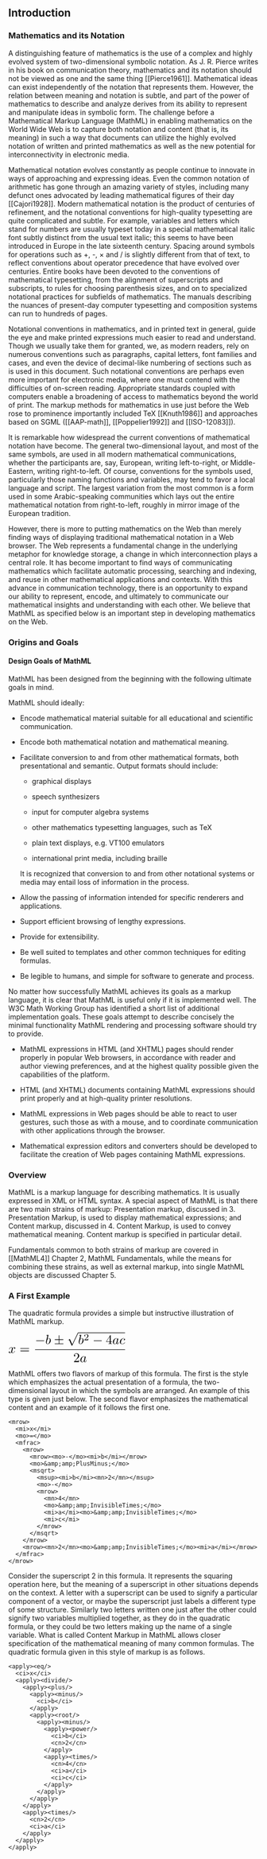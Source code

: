 ## Introduction

### Mathematics and its Notation

A distinguishing feature of mathematics is the use of a complex and
highly evolved system of two-dimensional symbolic notation. As
J. R. Pierce writes in his book on communication theory, mathematics
and its notation should not be viewed as one and the same thing
[[Pierce1961]]. Mathematical ideas can exist independently of the
notation that represents them. However, the relation between meaning
and notation is subtle, and part of the power of mathematics to
describe and analyze derives from its ability to represent and
manipulate ideas in symbolic form. The challenge before a Mathematical
Markup Language (MathML) in enabling mathematics on the World Wide Web
is to capture both notation and content (that is, its meaning) in such
a way that documents can utilize the highly evolved notation of
written and printed mathematics as well as the new potential for
interconnectivity in electronic media.

Mathematical notation evolves constantly as people continue to
innovate in ways of approaching and expressing ideas. Even the common
notation of arithmetic has gone through an amazing variety of styles,
including many defunct ones advocated by leading mathematical figures
of their day [[Cajori1928]]. Modern mathematical notation is the product
of centuries of refinement, and the notational conventions for
high-quality typesetting are quite complicated and subtle. For
example, variables and letters which stand for numbers are usually
typeset today in a special mathematical italic font subtly distinct
from the usual text italic; this seems to have been introduced in
Europe in the late sixteenth century. Spacing around symbols for
operations such as +, -, × and / is slightly different from that of
text, to reflect conventions about operator precedence that have
evolved over centuries. Entire books have been devoted to the
conventions of mathematical typesetting, from the alignment of
superscripts and subscripts, to rules for choosing parenthesis sizes,
and on to specialized notational practices for subfields of
mathematics. The manuals describing the nuances of present-day
computer typesetting and composition systems can run to hundreds of
pages.

Notational conventions in mathematics, and in printed text in general,
guide the eye and make printed expressions much easier to read and
understand. Though we usually take them for granted, we, as modern
readers, rely on numerous conventions such as paragraphs, capital
letters, font families and cases, and even the device of decimal-like
numbering of sections such as is used in this document. Such
notational conventions are perhaps even more important for electronic
media, where one must contend with the difficulties of on-screen
reading. Appropriate standards coupled with computers enable a
broadening of access to mathematics beyond the world of print. The
markup methods for mathematics in use just before the Web rose to
prominence importantly included TeX [[Knuth1986]] and approaches based
on SGML ([[AAP-math]], [[Poppelier1992]] and [[ISO-12083]]).

It is remarkable how widespread the current conventions of
mathematical notation have become. The general two-dimensional layout,
and most of the same symbols, are used in all modern mathematical
communications, whether the participants are, say, European, writing
left-to-right, or Middle-Eastern, writing right-to-left. Of course,
conventions for the symbols used, particularly those naming functions
and variables, may tend to favor a local language and script. The
largest variation from the most common is a form used in some
Arabic-speaking communities which lays out the entire mathematical
notation from right-to-left, roughly in mirror image of the European
tradition.

However, there is more to putting mathematics on the Web than merely
finding ways of displaying traditional mathematical notation in a Web
browser. The Web represents a fundamental change in the underlying
metaphor for knowledge storage, a change in which interconnection
plays a central role. It has become important to find ways of
communicating mathematics which facilitate automatic processing,
searching and indexing, and reuse in other mathematical applications
and contexts. With this advance in communication technology, there is
an opportunity to expand our ability to represent, encode, and
ultimately to communicate our mathematical insights and understanding
with each other. We believe that MathML as specified below is an
important step in developing mathematics on the Web.

### Origins and Goals

#### Design Goals of MathML

MathML has been designed from the beginning with the following ultimate goals in mind.

MathML should ideally:

 * Encode mathematical material suitable for all educational and scientific communication.

 * Encode both mathematical notation and mathematical meaning.

 * Facilitate conversion to and from other mathematical formats, both presentational and semantic. Output formats should include:

    *    graphical displays

    *    speech synthesizers

    *    input for computer algebra systems

    *    other mathematics typesetting languages, such as TeX

    *    plain text displays, e.g. VT100 emulators

    *    international print media, including braille

    It is recognized that conversion to and from other notational systems or media may entail loss of information in the process.

 * Allow the passing of information intended for specific renderers and applications.

 * Support efficient browsing of lengthy expressions.

 * Provide for extensibility.

 * Be well suited to templates and other common techniques for editing formulas.

 * Be legible to humans, and simple for software to generate and process.

No matter how successfully MathML achieves its goals as a markup language, it is clear that MathML is useful only if it is implemented well. The W3C Math Working Group has identified a short list of additional implementation goals. These goals attempt to describe concisely the minimal functionality MathML rendering and processing software should try to provide.

 * MathML expressions in HTML (and XHTML) pages should render properly in popular Web browsers, in accordance with reader and author viewing preferences, and at the highest quality possible given the capabilities of the platform.

 * HTML (and XHTML) documents containing MathML expressions should print properly and at high-quality printer resolutions.

 * MathML expressions in Web pages should be able to react to user gestures, such those as with a mouse, and to coordinate communication with other applications through the browser.

 * Mathematical expression editors and converters should be developed to facilitate the creation of Web pages containing MathML expressions.



### Overview

MathML is a markup language for describing mathematics. It is usually expressed in XML or HTML syntax. A special aspect of MathML is that there are two main strains of markup: Presentation markup, discussed in 3. Presentation Markup, is used to display mathematical expressions; and Content markup, discussed in 4. Content Markup, is used to convey mathematical meaning. Content markup is specified in particular detail.

Fundamentals common to both strains of markup are covered in [[MathML4]] Chapter 2, MathML Fundamentals, while the means for combining these strains, as well as external markup, into single MathML objects are discussed Chapter 5. 

### A First Example

The quadratic formula provides a simple but instructive illustration of MathML markup.



<svg version='1.1' xmlns='http://www.w3.org/2000/svg' xmlns:xlink='http://www.w3.org/1999/xlink' width='176.312704pt' height='44.548603pt' viewBox='-72.000004 -71.601531 88.156352 22.274301'>
<defs>
<path id='g2-50' d='M3.521793-1.26924H3.284682C3.263761-1.115816 3.194022-.704359 3.103362-.63462C3.047572-.592777 2.510585-.592777 2.412951-.592777H1.129763C1.862017-1.241345 2.106102-1.436613 2.524533-1.764384C3.040598-2.175841 3.521793-2.608219 3.521793-3.270735C3.521793-4.11457 2.782565-4.630635 1.889913-4.630635C1.025156-4.630635 .439352-4.02391 .439352-3.382316C.439352-3.02665 .739228-2.991781 .808966-2.991781C.976339-2.991781 1.17858-3.110336 1.17858-3.361395C1.17858-3.486924 1.129763-3.731009 .767123-3.731009C.983313-4.226152 1.457534-4.379577 1.785305-4.379577C2.48269-4.379577 2.84533-3.835616 2.84533-3.270735C2.84533-2.66401 2.412951-2.182814 2.189788-1.931756L.509091-.27198C.439352-.209215 .439352-.195268 .439352 0H3.312578L3.521793-1.26924Z'/>
<path id='g0-0' d='M6.914072-2.49066C6.914072-2.689913 6.724782-2.689913 6.585305-2.689913H1.155666C1.016189-2.689913 .826899-2.689913 .826899-2.49066S1.016189-2.291407 1.155666-2.291407H6.585305C6.724782-2.291407 6.914072-2.291407 6.914072-2.49066Z'/>
<path id='g0-6' d='M7.183064-.199253C7.183064-.398506 6.993773-.398506 6.854296-.398506H4.07472V-3.118306H6.854296C6.993773-3.118306 7.183064-3.118306 7.183064-3.317559S6.993773-3.516812 6.854296-3.516812H4.07472V-6.276463C4.07472-6.425903 4.07472-6.635118 3.875467-6.635118S3.676214-6.455791 3.676214-6.316314V-3.516812H.886675C.747198-3.516812 .557908-3.516812 .557908-3.317559S.747198-3.118306 .886675-3.118306H3.676214V-.398506H.886675C.747198-.398506 .557908-.398506 .557908-.199253S.747198 0 .886675 0H6.854296C6.993773 0 7.183064 0 7.183064-.199253Z'/>
<path id='g0-112' d='M8.498132-.199253C8.498132-.308842 8.418431-.398506 8.298879-.398506S8.14944-.328767 8.089664-.209215L3.875467 8.518057L2.102117 4.612702C2.062267 4.533001 2.042341 4.473225 1.972603 4.473225C1.942715 4.473225 1.92279 4.473225 1.833126 4.552927L.846824 5.300125C.737235 5.389788 .727273 5.399751 .727273 5.439601C.727273 5.50934 .767123 5.549191 .826899 5.549191C.856787 5.549191 .876712 5.549191 .966376 5.469489L1.484433 5.080946L3.457036 9.414695C3.516812 9.554172 3.536737 9.564134 3.646326 9.564134C3.805729 9.564134 3.825654 9.524284 3.895392 9.374844L8.438356-.029888C8.488169-.139477 8.498132-.14944 8.498132-.199253Z'/>
<path id='g3-50' d='M4.473225-1.733499H4.224159C4.174346-1.43462 4.104608-.996264 4.004981-.846824C3.935243-.767123 3.277709-.767123 3.058531-.767123H1.265255L2.321295-1.793275C3.875467-3.16812 4.473225-3.706102 4.473225-4.702366C4.473225-5.838107 3.576588-6.635118 2.361146-6.635118C1.235367-6.635118 .498132-5.718555 .498132-4.83188C.498132-4.273973 .996264-4.273973 1.026152-4.273973C1.195517-4.273973 1.544209-4.393524 1.544209-4.801993C1.544209-5.061021 1.364882-5.32005 1.016189-5.32005C.936488-5.32005 .916563-5.32005 .886675-5.310087C1.115816-5.957659 1.653798-6.326276 2.231631-6.326276C3.138232-6.326276 3.566625-5.519303 3.566625-4.702366C3.566625-3.905355 3.068493-3.118306 2.520548-2.500623L.607721-.368618C.498132-.259029 .498132-.239103 .498132 0H4.194271L4.473225-1.733499Z'/>
<path id='g3-52' d='M4.692403-1.643836V-1.952677H3.696139V-6.485679C3.696139-6.684932 3.696139-6.744707 3.536737-6.744707C3.447073-6.744707 3.417186-6.744707 3.337484-6.625156L.278954-1.952677V-1.643836H2.929016V-.777086C2.929016-.418431 2.909091-.308842 2.171856-.308842H1.96264V0C2.371108-.029888 2.889166-.029888 3.307597-.029888S4.254047-.029888 4.662516 0V-.308842H4.4533C3.716065-.308842 3.696139-.418431 3.696139-.777086V-1.643836H4.692403ZM2.988792-1.952677H.557908L2.988792-5.668742V-1.952677Z'/>
<path id='g3-61' d='M7.183064-3.457036C7.183064-3.656289 6.993773-3.656289 6.854296-3.656289H.886675C.747198-3.656289 .557908-3.656289 .557908-3.457036S.747198-3.257783 .896638-3.257783H6.844334C6.993773-3.257783 7.183064-3.257783 7.183064-3.457036ZM7.183064-1.524284C7.183064-1.723537 6.993773-1.723537 6.844334-1.723537H.896638C.747198-1.723537 .557908-1.723537 .557908-1.524284S.747198-1.325031 .886675-1.325031H6.854296C6.993773-1.325031 7.183064-1.325031 7.183064-1.524284Z'/>
<path id='g1-97' d='M4.961395-1.424658C4.961395-1.524284 4.871731-1.524284 4.841843-1.524284C4.742217-1.524284 4.732254-1.484433 4.702366-1.344956C4.533001-.697385 4.353674-.109589 3.945205-.109589C3.676214-.109589 3.646326-.368618 3.646326-.56787C3.646326-.787049 3.666252-.86675 3.775841-1.305106L3.995019-2.201743L4.353674-3.596513C4.423412-3.875467 4.423412-3.895392 4.423412-3.935243C4.423412-4.104608 4.303861-4.204234 4.134496-4.204234C3.895392-4.204234 3.745953-3.985056 3.716065-3.765878C3.536737-4.134496 3.247821-4.403487 2.799502-4.403487C1.633873-4.403487 .398506-2.938979 .398506-1.484433C.398506-.547945 .946451 .109589 1.723537 .109589C1.92279 .109589 2.420922 .069738 3.01868-.637609C3.098381-.219178 3.447073 .109589 3.92528 .109589C4.273973 .109589 4.503113-.119552 4.662516-.438356C4.83188-.797011 4.961395-1.424658 4.961395-1.424658ZM3.566625-3.138232L3.068493-1.185554C3.01868-1.006227 3.01868-.986301 2.86924-.816936C2.430884-.268991 2.022416-.109589 1.743462-.109589C1.24533-.109589 1.105853-.657534 1.105853-1.046077C1.105853-1.544209 1.424658-2.769614 1.653798-3.227895C1.96264-3.815691 2.410959-4.184309 2.809465-4.184309C3.457036-4.184309 3.596513-3.367372 3.596513-3.307597S3.576588-3.188045 3.566625-3.138232Z'/>
<path id='g1-98' d='M4.134496-2.809465C4.134496-3.716065 3.606476-4.403487 2.809465-4.403487C2.351183-4.403487 1.942715-4.11457 1.643836-3.805729L2.381071-6.804483C2.381071-6.804483 2.381071-6.914072 2.251557-6.914072C2.022416-6.914072 1.295143-6.834371 1.036115-6.814446C.956413-6.804483 .846824-6.794521 .846824-6.615193C.846824-6.495641 .936488-6.495641 1.085928-6.495641C1.564134-6.495641 1.58406-6.425903 1.58406-6.326276C1.58406-6.256538 1.494396-5.917808 1.444583-5.708593L.627646-2.460772C.508095-1.96264 .468244-1.803238 .468244-1.454545C.468244-.508095 .996264 .109589 1.733499 .109589C2.909091 .109589 4.134496-1.374844 4.134496-2.809465ZM2.909091-1.135741C2.580324-.468244 2.122042-.109589 1.733499-.109589C1.39477-.109589 1.066002-.37858 1.066002-1.115816C1.066002-1.305106 1.066002-1.494396 1.225405-2.122042L1.444583-3.038605C1.504359-3.257783 1.504359-3.277709 1.594022-3.387298C2.082192-4.034869 2.530511-4.184309 2.789539-4.184309C3.148194-4.184309 3.417186-3.88543 3.417186-3.247821C3.417186-2.660025 3.088418-1.514321 2.909091-1.135741Z'/>
<path id='g1-99' d='M4.283935-1.066002C4.283935-1.125778 4.224159-1.195517 4.164384-1.195517C4.11457-1.195517 4.094645-1.175592 4.034869-1.09589C3.247821-.109589 2.161893-.109589 2.042341-.109589C1.414695-.109589 1.145704-.597758 1.145704-1.195517C1.145704-1.603985 1.344956-2.570361 1.683686-3.188045C1.992528-3.755915 2.540473-4.184309 3.088418-4.184309C3.427148-4.184309 3.805729-4.054795 3.945205-3.785803C3.785803-3.785803 3.646326-3.785803 3.506849-3.646326C3.347447-3.496887 3.327522-3.327522 3.327522-3.257783C3.327522-3.01868 3.506849-2.909091 3.696139-2.909091C3.985056-2.909091 4.254047-3.148194 4.254047-3.5467C4.254047-4.034869 3.785803-4.403487 3.078456-4.403487C1.733499-4.403487 .408468-2.978829 .408468-1.574097C.408468-.67746 .986301 .109589 2.022416 .109589C3.447073 .109589 4.283935-.946451 4.283935-1.066002Z'/>
<path id='g1-120' d='M4.941469-1.424658C4.941469-1.524284 4.851806-1.524284 4.821918-1.524284C4.732254-1.524284 4.712329-1.484433 4.692403-1.414695C4.363636-.348692 3.686177-.109589 3.367372-.109589C2.978829-.109589 2.819427-.428394 2.819427-.767123C2.819427-.986301 2.879203-1.205479 2.988792-1.643836L3.327522-3.008717C3.387298-3.267746 3.616438-4.184309 4.313823-4.184309C4.363636-4.184309 4.60274-4.184309 4.811955-4.054795C4.533001-4.004981 4.333748-3.755915 4.333748-3.516812C4.333748-3.35741 4.443337-3.16812 4.712329-3.16812C4.931507-3.16812 5.250311-3.347447 5.250311-3.745953C5.250311-4.26401 4.662516-4.403487 4.323786-4.403487C3.745953-4.403487 3.39726-3.875467 3.277709-3.646326C3.028643-4.303861 2.49066-4.403487 2.201743-4.403487C1.165629-4.403487 .597758-3.118306 .597758-2.86924C.597758-2.769614 .71731-2.769614 .71731-2.769614C.797011-2.769614 .826899-2.789539 .846824-2.879203C1.185554-3.935243 1.843088-4.184309 2.181818-4.184309C2.371108-4.184309 2.719801-4.094645 2.719801-3.516812C2.719801-3.20797 2.550436-2.540473 2.181818-1.145704C2.022416-.52802 1.673724-.109589 1.235367-.109589C1.175592-.109589 .946451-.109589 .737235-.239103C.986301-.288917 1.205479-.498132 1.205479-.777086C1.205479-1.046077 .986301-1.125778 .836862-1.125778C.537983-1.125778 .288917-.86675 .288917-.547945C.288917-.089664 .787049 .109589 1.225405 .109589C1.882939 .109589 2.241594-.587796 2.271482-.647572C2.391034-.278954 2.749689 .109589 3.347447 .109589C4.373599 .109589 4.941469-1.175592 4.941469-1.424658Z'/>
</defs>
<g id='page1'>
<use x='-72.000004' y='-56.1611' xlink:href='#g1-120'/>
<use x='-63.53874' y='-56.1611' xlink:href='#g3-61'/>
<use x='-51.826956' y='-62.900901' xlink:href='#g0-0'/>
<use x='-44.078208' y='-62.900901' xlink:href='#g1-98'/>
<use x='-37.588708' y='-62.900901' xlink:href='#g0-6'/>
<use x='-27.626095' y='-71.203036' xlink:href='#g0-112'/>
<rect x='-19.323869' y='-71.60152' height='.398484' width='35.480185'/>
<use x='-19.323869' y='-62.900901' xlink:href='#g1-98'/>
<use x='-15.048235' y='-65.778994' xlink:href='#g2-50'/>
<use x='-8.365136' y='-62.900901' xlink:href='#g0-0'/>
<use x='1.597477' y='-62.900901' xlink:href='#g3-52'/>
<use x='6.578797' y='-62.900901' xlink:href='#g1-97'/>
<use x='11.844951' y='-62.900901' xlink:href='#g1-99'/>
<rect x='-51.826956' y='-58.85101' height='.398484' width='67.983253'/>
<use x='-22.95906' y='-49.32723' xlink:href='#g3-50'/>
<use x='-17.97774' y='-49.32723' xlink:href='#g1-97'/>
</g>
</svg>

MathML offers two flavors of markup of this formula. The first is the style which emphasizes the actual presentation of a formula, the two-dimensional layout in which the symbols are arranged. An example of this type is given just below. The second flavor emphasizes the mathematical content and an example of it follows the first one.

```
<mrow>
  <mi>x</mi>
  <mo>=</mo>
  <mfrac>
    <mrow>
      <mrow><mo>-</mo><mi>b</mi></mrow>
      <mo>&amp;amp;PlusMinus;</mo>
      <msqrt>
        <msup><mi>b</mi><mn>2</mn></msup>
        <mo>-</mo>
        <mrow>
          <mn>4</mn>
          <mo>&amp;amp;InvisibleTimes;</mo>
          <mi>a</mi><mo>&amp;amp;InvisibleTimes;</mo>
          <mi>c</mi>
        </mrow>
      </msqrt>
    </mrow>
    <mrow><mn>2</mn><mo>&amp;amp;InvisibleTimes;</mo><mi>a</mi></mrow>
  </mfrac>
</mrow>
```

Consider the superscript 2 in this formula. It represents the squaring
operation here, but the meaning of a superscript in other situations
depends on the context. A letter with a superscript can be used to
signify a particular component of a vector, or maybe the superscript
just labels a different type of some structure. Similarly two letters
written one just after the other could signify two variables
multiplied together, as they do in the quadratic formula, or they
could be two letters making up the name of a single variable. What is
called Content Markup in MathML allows closer specification of the
mathematical meaning of many common formulas. The quadratic formula
given in this style of markup is as follows.



```
<apply><eq/>
  <ci>x</ci>
  <apply><divide/>
    <apply><plus/>
      <apply><minus/>
        <ci>b</ci>
      </apply>
      <apply><root/>
        <apply><minus/>
          <apply><power/>
            <ci>b</ci>
            <cn>2</cn>
          </apply>
          <apply><times/>
            <cn>4</cn>
            <ci>a</ci>
            <ci>c</ci>
          </apply>
        </apply>
      </apply>
    </apply>
    <apply><times/>
      <cn>2</cn>
      <ci>a</ci>
    </apply>
  </apply>
</apply>
```
